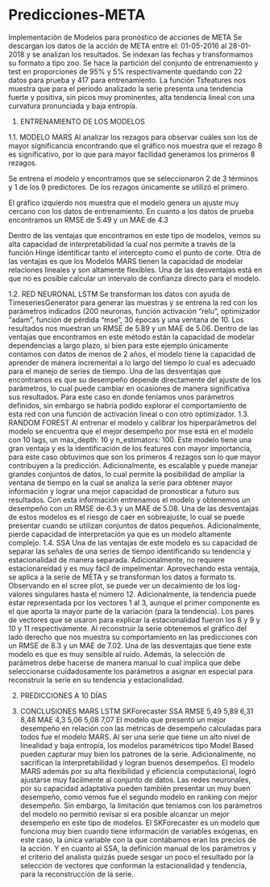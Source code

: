 # Predicciones-META

Implementación de Modelos para pronóstico de acciones de META
Se descargan los datos de la acción de META entre el: 01-05-2016 al 28-01-2018 y se analizan los resultados.
Se indexan las fechas y transformamos su formato a tipo zoo. Se hace la partición del conjunto de entrenamiento y test en proporciones de 95% y 5% respectivamente quedando con 22 datos para prueba y 417 para entrenamiento.
La función Tsfeatures nos muestra que para el periodo analizado la serie presenta una tendencia fuerte y positiva, sin picos muy prominentes, alta tendencia lineal con una curvatura pronunciada y baja entropía.
 

1.	ENTRENAMIENTO DE LOS MODELOS

1.1.	MODELO MARS
Al analizar los rezagos para observar cuáles son los de mayor significancia encontrando que el gráfico nos muestra que el rezago 8 es significativo, por lo que para mayor facilidad generamos los primeros 8 rezagos. 

Se entrena el modelo y encontramos que se seleccionaron 2 de 3 términos y 1 de los 9 predictores. De los rezagos únicamente se utilizó el primero. 

El gráfico izquierdo nos muestra que el modelo genera un ajuste muy cercano con los datos de entrenamiento. En cuanto a los datos de prueba encontramos un RMSE de 5.49 y un MAE de 4.3

Dentro de las ventajas que encontramos en este tipo de modelos, vemos su alta capacidad de interpretabilidad la cual nos permite a través de la función Hinge identificar tanto el intercepto como el punto de corte. Otra de las ventajas es que los Modelos MARS tienen la capacidad de modelar relaciones lineales y son altamente flexibles. Una de las desventajas está en que no es posible calcular un intervalo de confianza directo para el modelo.

1.2.	RED NEURONAL LSTM
Se transforman los datos con ayuda de TimeseriesGenerator para generar las muestras y se entrena la red con los parámetros indicados (200 neuronas, función activación “relu”, optimizador “adam”, función de pérdida “mse”, 30 épocas y una ventana de 10.
Los resultados nos muestran un RMSE de 5.89 y un MAE de 5.06. Dentro de las ventajas que encontramos en este método están la capacidad de modelar dependencias a largo plazo, si bien para este ejemplo únicamente contamos con datos de menos de 2 años, el modelo tiene la capacidad de aprender de manera incremental a lo largo del tiempo lo cual es adecuado para el manejo de series de tiempo. Una de las desventajas que encontramos es que su desempeño depende directamente del ajuste de los parámetros, lo cual puede cambiar en ocasiones de manera significativa sus resultados. Para este caso en donde teníamos unos parámetros definidos, sin embargo se habría podido explorar el comportamiento de esta red con una función de activación lineal o con otro optimizador. 
1.3.	RANDOM FOREST
 Al entrenar el modelo y calibrar los hiperparámetros del modelo se encuentra que el mejor desempeño por mse está en el modelo con 10 lags, un max_depth: 10 y n_estimators: 100. 
Este modelo tiene una gran ventaja y es la identificación de los features con mayor importancia, para este caso obtuvimos que son los primeros 4 rezagos son lo que mayor contribuyen a la predicción. Adicionalmente, es escalable y puede manejar grandes conjuntos de datos, lo cual permite la posibilidad de ampliar la ventana de tiempo en la cual se analiza la serie para obtener mayor información y lograr una mejor capacidad de pronosticar a futuro sus resultados. 
Con esta información entrenamos el modelo y obtenemos un desempeño con un RMSE de 6.3 y un MAE de 5.08. Una de las desventajas de estos modelos es el riesgo de caer en sobreajuste, lo cual se puede presentar cuando se utilizan conjuntos de datos pequeños. Adicionalmente, pierde capacidad de interpretación ya que es un modelo altamente complejo.
1.4.	SSA
Una de las ventajas de este modelo es su capacidad de separar las señales de una series de tiempo identificando su tendencia y estacionalidad de manera separada. Adicionalmente, no requiere estacionareidad y es muy fácil de impelmentar. Aprovechando esta ventaja, se aplica a la serie de META y se transforman los datos a formato ts. Observando en el scree plot, se puede ver un decaimiento de los log-valores singulares hasta el número 12. Adicionalmente, la tendencia puede estar representada por los vectores 1 al 3, aunque el primer componente es el que aporta la mayor parte de la variación (para la tendencia). Los pares de vectores que se usaron para explicar la estacionalidad fueron los 8 y 9 y 10 y 11 respectivamente.
 Al reconstruir la serie obtenemos el gráfico del lado derecho que nos muestra su comportamiento en las predicciones con un RMSE de 8.3 y un MAE de 7.02. Una de las desventajas que tiene este modelo es que es muy sensible al ruido. Además, la selección de parámetros debe hacerse de manera manual lo cual implica que debe seleccionarse cuidadosamente los parámetros a asignar en especial para reconstruir la serie en su tendencia y estacionalidad.

2.	PREDICCIONES A 10 DÍAS














3.	CONCLUSIONES
 	MARS	LSTM	SKForecaster	SSA
RMSE	5,49	5,89	6,31	8,48
MAE	4,3	5,06	5,08	7,07
El modelo que presentó un mejor desempeño en relación con las métricas de desempeño calculadas para todos fue el modelo MARS. Al ser una serie que tiene un alto nivel de linealidad y baja entropía, los modelos paramétricos tipo Model Based pueden capturar muy bien los patrones de la serie. Adicionalmente, no sacrifican la interpretabilidad y logran buenos desempeños. El modelo MARS además por su alta flexibilidad y eficiencia computacional, logró ajustarse muy fácilmente al conjunto de datos. 
Las redes neuronales, por su capacidad adaptativa pueden también presentar un muy buen desempeño, como vemos fue el segundo modelo en ranking con mejor desempeño. Sin embargo, la limitación que teníamos con los parámetros del modelo no permitió revisar si era posible alcanzar un mejor desempeño en este tipo de modelos. El SKForecaster es un modelo que funciona muy bien cuando tiene información de variables exógenas, en este caso, la única variable con la que contábamos eran los precios de la acción. Y en cuanto al SSA, la definición manual de los parámetros y el criterio del analista quizás puede sesgar un poco el resultado por la selección de vectores que conforman la estacionalidad y tendencia, para la reconstrucción de la serie.
